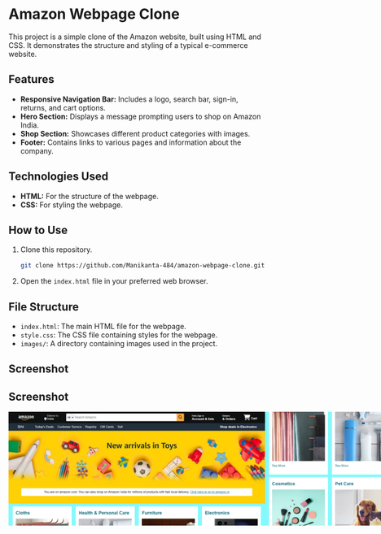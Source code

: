 # Amazon Webpage Clone

This project is a simple clone of the Amazon website, built using HTML and CSS. It demonstrates the structure and styling of a typical e-commerce website.

## Features

- **Responsive Navigation Bar:** Includes a logo, search bar, sign-in, returns, and cart options.
- **Hero Section:** Displays a message prompting users to shop on Amazon India.
- **Shop Section:** Showcases different product categories with images.
- **Footer:** Contains links to various pages and information about the company.

## Technologies Used

- **HTML:** For the structure of the webpage.
- **CSS:** For styling the webpage.

## How to Use

1. Clone this repository.
    ```sh
    git clone https://github.com/Manikanta-484/amazon-webpage-clone.git
    ```
2. Open the `index.html` file in your preferred web browser.

## File Structure

- `index.html`: The main HTML file for the webpage.
- `style.css`: The CSS file containing styles for the webpage.
- `images/`: A directory containing images used in the project.

## Screenshot
## Screenshot

<div style="display: flex; flex-wrap: nowrap;">
    <img src="screenshots/ss1.png" alt="Screenshot 1" style="margin: 0;">
    <img src="screenshots/ss2.png" alt="Screenshot 2" style="margin: 0;">
    <img src="screenshots/ss3.png" alt="Screenshot 3" style="margin: 0;">
    <img src="screenshots/ss4.png" alt="Screenshot 4" style="margin: 0;">
</div>


